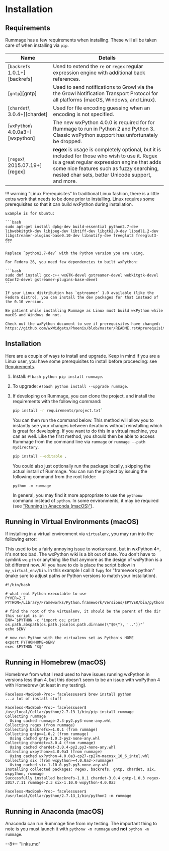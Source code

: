 # Installation

## Requirements

Rummage has a few requirements when installing.  These will all be taken care of when installing via `pip`.

Name                             | Details
-------------------------------- | -------
[`backrefs` 1.0.1+][backrefs]    | Used to extend the `re` or `regex` regular expression engine with additional back references.
[`gntp`][gntp]                   | Used to send notifications to Growl via the the Growl Notification Transport Protocol for all platforms (macOS, Windows, and Linux).
[`chardet`\ 3.0.4+][chardet]     | Used for file encoding guessing when an encoding is not specified.
[`wxPython`\ 4.0.0a3+][wxpython] | The new wxPython 4.0.0 is required for for Rummage to run in Python 2 and Python 3. Classic wxPython support has unfortunately be dropped.
[`regex`\ 2015.07.19+][regex]    | **regex** is usage is completely optional, but it is included for those who wish to use it. Regex is a great regular expression engine that adds some nice features such as fuzzy searching, nested char sets, better Unicode support, and more.

!!! warning "Linux Prerequisites"
    In traditional Linux fashion, there is a little extra work that needs to be done prior to installing.  Linux requires some prerequisites so that it can build wxPython during installation.

    Example is for Ubuntu:

    ```bash
    sudo apt-get install dpkg-dev build-essential python2.7-dev libwebkitgtk-dev libjpeg-dev libtiff-dev libgtk2.0-dev libsdl1.2-dev libgstreamer-plugins-base0.10-dev libnotify-dev freeglut3 freeglut3-dev
    ```

    Replace `python2.7-dev` with the Python version you are using.
    
    For Fedora 26, you need few dependencies to built wxPython:
    
    ```bash
    sudo dnf install gcc-c++ wxGTK-devel gstreamer-devel webkitgtk-devel GConf2-devel gstreamer-plugins-base-devel
    ```

    If your Linux distribution has `gstreamer` 1.0 available (like the Fedora distro), you can install the dev packages for that instead of the 0.10 version.

    Be patient while installing Rummage as Linux must build wxPython while macOS and Windows do not.

    Check out the wxPython document to see if prerequisites have changed: https://github.com/wxWidgets/Phoenix/blob/master/README.rst#prerequisites.

## Installation

Here are a couple of ways to install and upgrade. Keep in mind if you are a Linux user, you have some prerequisites to install before proceeding: see [Requirements](#requirements).

1. Install: `#!bash python pip install rummage`.

2. To upgrade: `#!bash python install --upgrade rummage`.

3. If developing on Rummage, you can clone the project, and install the requirements with the following command:

    ```bash
    pip install -r requirements/project.txt`
    ```

    You can then run the command below. This method will allow you to instantly see your changes between iterations without reinstalling which is great for developing.  If you want to do this in a virtual machine, you can as well.  Like the first method, you should then be able to access Rummage from the command line via `rummage` or `rummage --path mydirectory`.

    ```bash
    pip install --editable .
    ```

    You could also just optionally run the package locally, skipping the actual install of Rummage. You can run the project by issuing the following command from the root folder:

    ```
    python -m rummage
    ```

    In general, you may find it more appropriate to use the `pythonw` command instead of `python`.  In some environments, it may be required (see ["Running in Anaconda (macOS)"](#running-in-anaconda-macos)).

## Running in Virtual Environments (macOS)

If installing in a virtual environment via `virtualenv`, you may run into the following error:


This used to be a fairly annoying issue to workaround, but in wxPython 4+, it's not too bad.  The wxPython wiki is a bit out of date.  You don't have to symlink `wx.pth` or anything like that anymore as the design of wxPython is a bit different now.  All you have to do is place the script below in `my_virtual_env/bin`.  In this example I call it `fwpy` for "framework python" (make sure to adjust paths or Python versions to match your installation).

```
#!/bin/bash

# what real Python executable to use
PYVER=2.7
PYTHON=/Library/Frameworks/Python.framework/Versions/$PYVER/bin/python$PYVER

# find the root of the virtualenv, it should be the parent of the dir this script is in
ENV=`$PYTHON -c "import os; print os.path.abspath(os.path.join(os.path.dirname(\"$0\"), '..'))"`
echo $ENV

# now run Python with the virtualenv set as Python's HOME
export PYTHONHOME=$ENV
exec $PYTHON "$@"
```

## Running in Homebrew (macOS)

Homebrew from what I read used to have issues running wxPython in versions less than 4, but this doesn't seem to be an issue with wxPython 4 with Homebrew (at least in my testing).

```
Faceless-MacBook-Pro:~ facelessuser$ brew install python
...a lot of install stuff

Faceless-MacBook-Pro:~ facelessuser$ /usr/local/Cellar/python/2.7.13_1/bin/pip install rummage
Collecting rummage
  Using cached rummage-2.3-py2.py3-none-any.whl
Collecting regex (from rummage)
Collecting backrefs>=1.0.1 (from rummage)
Collecting gntp>=1.0.2 (from rummage)
  Using cached gntp-1.0.3-py2-none-any.whl
Collecting chardet>=3.0.4 (from rummage)
  Using cached chardet-3.0.4-py2.py3-none-any.whl
Collecting wxpython>=4.0.0a3 (from rummage)
  Using cached wxPython-4.0.0a3-cp27-cp27m-macosx_10_6_intel.whl
Collecting six (from wxpython>=4.0.0a3->rummage)
  Using cached six-1.10.0-py2.py3-none-any.whl
Installing collected packages: regex, backrefs, gntp, chardet, six, wxpython, rummage
Successfully installed backrefs-1.0.1 chardet-3.0.4 gntp-1.0.3 regex-2017.7.11 rummage-2.3 six-1.10.0 wxpython-4.0.0a3

Faceless-MacBook-Pro:~ facelessuser$ /usr/local/Cellar/python/2.7.13_1/bin/python2 -m rummage
```

## Running in Anaconda (macOS)

Anaconda can run Rummage fine from my testing.  The important thing to note is you must launch it with `pythonw -m rummage` and **not** `python -m rummage`.

--8<-- "links.md"
